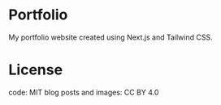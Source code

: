 # Portfolio

My portfolio website created using Next.js and Tailwind CSS.

# License

code: MIT
blog posts and images: CC BY 4.0